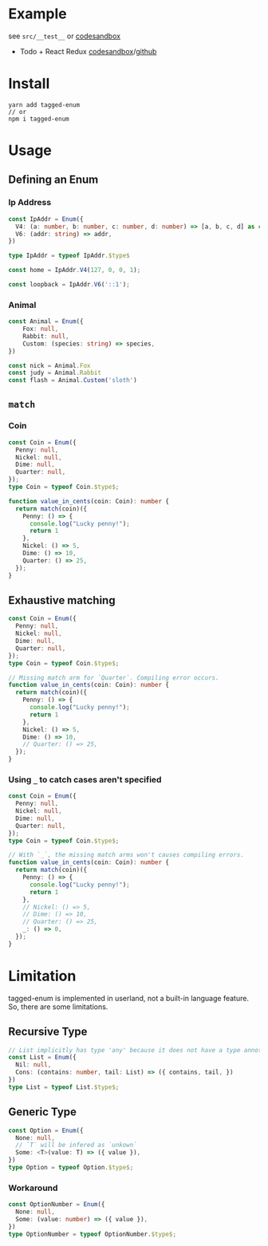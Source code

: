 # Example

see `src/__test__` or [codesandbox](https://codesandbox.io/s/crazy-dijkstra-0nsmm?file=/src/index.ts)

- Todo + React Redux [codesandbox](https://codesandbox.io/s/goofy-tree-cp6xt)/[github](https://github.com/iheyunfei/tagged-enum-redux-example)

# Install

```
yarn add tagged-enum
// or
npm i tagged-enum
```

# Usage

## Defining an Enum

### Ip Address

```ts
const IpAddr = Enum({
  V4: (a: number, b: number, c: number, d: number) => [a, b, c, d] as const,
  V6: (addr: string) => addr,
})

type IpAddr = typeof IpAddr.$type$

const home = IpAddr.V4(127, 0, 0, 1);

const loopback = IpAddr.V6('::1');
```

### Animal

```ts
const Animal = Enum({
    Fox: null,
    Rabbit: null,
    Custom: (species: string) => species,
})

const nick = Animal.Fox
const judy = Animal.Rabbit
const flash = Animal.Custom('sloth')
```

## `match`

### Coin

```ts
const Coin = Enum({
  Penny: null,
  Nickel: null,
  Dime: null,
  Quarter: null,
});
type Coin = typeof Coin.$type$;

function value_in_cents(coin: Coin): number {
  return match(coin)({
    Penny: () => {
      console.log("Lucky penny!");
      return 1
    },
    Nickel: () => 5,
    Dime: () => 10,
    Quarter: () => 25,
  });
}
```

## Exhaustive matching

```ts
const Coin = Enum({
  Penny: null,
  Nickel: null,
  Dime: null,
  Quarter: null,
});
type Coin = typeof Coin.$type$;

// Missing match arm for `Quarter`. Compiling error occurs.
function value_in_cents(coin: Coin): number {
  return match(coin)({
    Penny: () => {
      console.log("Lucky penny!");
      return 1
    },
    Nickel: () => 5,
    Dime: () => 10,
    // Quarter: () => 25,
  });
}
```

### Using `_` to catch cases aren't specified

```ts
const Coin = Enum({
  Penny: null,
  Nickel: null,
  Dime: null,
  Quarter: null,
});
type Coin = typeof Coin.$type$;

// With `_`, the missing match arms won't causes compiling errors.
function value_in_cents(coin: Coin): number {
  return match(coin)({
    Penny: () => {
      console.log("Lucky penny!");
      return 1
    },
    // Nickel: () => 5,
    // Dime: () => 10,
    // Quarter: () => 25,
    _: () => 0,
  });
}
```

# Limitation

tagged-enum is implemented in userland, not a built-in language feature. So, there are some limitations.

## Recursive Type

```ts
// List implicitly has type 'any' because it does not have a type annotation and is referenced directly or indirectly in its own initializer ts(7022)
const List = Enum({
  Nil: null,
  Cons: (contains: number, tail: List) => ({ contains, tail, })
})
type List = typeof List.$type$;
```

## Generic Type

```ts
const Option = Enum({
  None: null,
  // `T` will be infered as `unkown`
  Some: <T>(value: T) => ({ value }),
})
type Option = typeof Option.$type$;
```

### Workaround

```ts
const OptionNumber = Enum({
  None: null,
  Some: (value: number) => ({ value }),
})
type OptionNumber = typeof OptionNumber.$type$;
```
